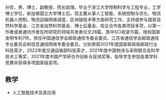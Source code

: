 孙哲，男，博士，副教授，院长助理。毕业于浙江大学控制科学与工程专业，工学博士学位，新加坡国立大学博士后。现主要从事人工智能、系统控制与优化、物流机器人控制，物流运输网络调度，区块链技术等方面研究工作。主持或参与国家自然科学基金、江苏省自然科学基金、博士后基金、校企合作各类项目多项，以第一作者或者通讯作者在所研究的领域共发表论文28篇，其中SCI收录15篇，授权国家发明专利7件。担任中国通信学会邮政通信专委会委员、江苏省通信学会邮政通信专业委员会和信息通信网络专委会委员。分别荣获2021年度国家邮政局邮政行业科技英才，2022年度交通运输部科技英才，2021年度中国物流与采购联合会科学技术三等奖，2021年度中国产学研合作创新与促进奖等，指导学生参加各类学科竞赛并获得多项国家级奖项。

##     教学
- 人工智能技术及其应用